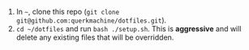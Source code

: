1. In `~`, clone this repo (`git clone git@github.com:querkmachine/dotfiles.git`).
2. `cd ~/dotfiles` and run `bash ./setup.sh`. This is **aggressive** and will delete any existing files that will be overridden.
